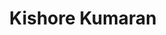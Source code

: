 ---
title: Kishore Kumaran
image: "@assets/people/KK.jpg"
personalLink: https://github.com/
startYear: "2025"
endYear: "2025"
pronouns: "he/him"
---